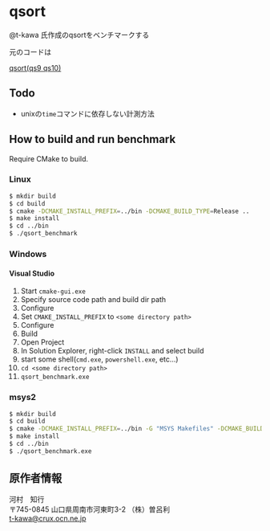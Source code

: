 # qsort

@t-kawa 氏作成のqsortをベンチマークする

元のコードは

[qsort(qs9 qs10)](http://ww51.tiki.ne.jp/~srr-cake/qsort/qs10/index.html)

## Todo

- unixの`time`コマンドに依存しない計測方法

## How to build and run benchmark

Require CMake to build.

### Linux

```bash
$ mkdir build
$ cd build
$ cmake -DCMAKE_INSTALL_PREFIX=../bin -DCMAKE_BUILD_TYPE=Release ..
$ make install
$ cd ../bin
$ ./qsort_benchmark
```

### Windows

#### Visual Studio

1. Start `cmake-gui.exe`
2. Specify source code path and build dir path
3. Configure
4. Set `CMAKE_INSTALL_PREFIX` to `<some directory path>`
5. Configure
6. Build
7. Open Project
8. In Solution Explorer, right-click `INSTALL` and select build
9. start some shell(`cmd.exe`, `powershell.exe`, etc...)
10. `cd <some directory path>`
11. `qsort_benchmark.exe`

### msys2

```bash
$ mkdir build
$ cd build
$ cmake -DCMAKE_INSTALL_PREFIX=../bin -G "MSYS Makefiles" -DCMAKE_BUILD_TYPE=Release ..
$ make install
$ cd ../bin
$ ./qsort_benchmark.exe
```

## 原作者情報

河村　知行  
〒745-0845 山口県周南市河東町3-2 （株）曽呂利  
t-kawa@crux.ocn.ne.jp
